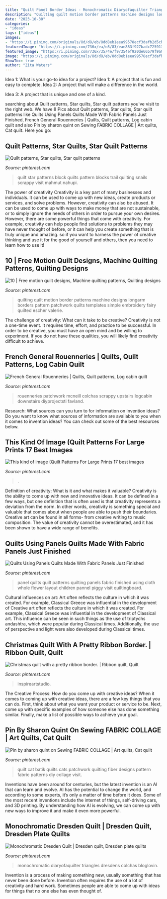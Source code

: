 ```yaml
---
title: "Quilt Panel Border Ideas - Monochromatic Diaryofaquilter Triangles Dresdens Colchas Bloglovin"
description: "Quilting quilt motion border patterns machine designs longarm borders pattern patchwork quilts templates simple embroidery fairy quilted escher valerie"
date: "2023-10-30"
categories:
- "ideas"
tags: ["ideas"]
images:
- "https://i.pinimg.com/originals/8d/d8/eb/8dd8eb1eea99578ecf3dafb2d5cb0bec.jpg"
featuredImage: "https://i.pinimg.com/736x/ea/e8/83/eae883f927badc72591335dc947b3eab--ribbons-material.jpg"
featured_image: "https://i.pinimg.com/736x/35/4e/f9/354ef920de66579f9a92c1ede0fcc0f2.jpg"
image: "https://i.pinimg.com/originals/8d/d8/eb/8dd8eb1eea99578ecf3dafb2d5cb0bec.jpg"
ShowToc: true
author: "Zita Waters"
---
```



Idea 1: What is your go-to idea for a project?
Idea 1: A project that is fun and easy to complete.
Idea 2: A project that will make a difference in the world.

Idea 3: A project that is unique and one of a kind.

	

		
searching about Quilt patterns, Star quilts, Star quilt patterns you've visit to the right web. We have 8 Pics about Quilt patterns, Star quilts, Star quilt patterns like Quilts Using Panels Quilts Made With Fabric Panels Just Finished, French General Rouenneries | Quilts, Quilt patterns, Log cabin quilt and also Pin by sharon quint on Sewing FABRIC COLLAGE | Art quilts, Cat quilt. Here you go:
		
    
## Quilt Patterns, Star Quilts, Star Quilt Patterns

<img loading=lazy src="https://i.pinimg.com/736x/ac/a1/e7/aca1e77a7c40b7d4bc2fbcbba73b5bd0.jpg" onerror="this.onerror=null;this.src='https://tse2.mm.bing.net/th?id=OIP.KJPE54nGqRB2Ps_Wv2dCJAHaJ4&amp;pid=15.1';" alt="Quilt patterns, Star quilts, Star quilt patterns">

_Source: pinterest.com_

>quilt star patterns block quilts pattern blocks trail quilting snails scrappy visit mahmut nahupi. 

	

The power of creativity
Creativity is a key part of many businesses and individuals. It can be used to come up with new ideas, create products or services, and solve problems. However, creativity can also be abused. It can be used to come up with ways to make money that are not sustainable, or to simply ignore the needs of others in order to pursue your own desires. However, there are some powerful things that come with creativity. For example, creativity can help people find solutions to problems they may have never thought of before, or it can help you create something that is truly unique and amazing. so if you want to harness the power of creative thinking and use it for the good of yourself and others, then you need to learn how to use it!

    
## 10 | Free Motion Quilt Designs, Machine Quilting Patterns, Quilting Designs

<img loading=lazy src="https://i.pinimg.com/originals/8d/d8/eb/8dd8eb1eea99578ecf3dafb2d5cb0bec.jpg" onerror="this.onerror=null;this.src='https://tse2.mm.bing.net/th?id=OIP.u9niNUFUMmQL5UcZfC1i4AHaJ4&amp;pid=15.1';" alt="10 | Free motion quilt designs, Machine quilting patterns, Quilting designs">

_Source: pinterest.com_

>quilting quilt motion border patterns machine designs longarm borders pattern patchwork quilts templates simple embroidery fairy quilted escher valerie. 

	

The challenge of creativity: What can it take to be creative?
Creativity is not a one-time event. It requires time, effort, and practice to be successful. In order to be creative, you must have an open mind and be willing to experiment. If you do not have these qualities, you will likely find creativity difficult to achieve.

    
## French General Rouenneries | Quilts, Quilt Patterns, Log Cabin Quilt

<img loading=lazy src="https://i.pinimg.com/736x/dc/5a/13/dc5a13086a2f8e2be8c5d76fbb634258--log-cabin-quilt-pattern-log-cabin-quilts.jpg" onerror="this.onerror=null;this.src='https://tse1.mm.bing.net/th?id=OIP.tWk40ZBntECwY3Rxv3cUXwHaKl&amp;pid=15.1';" alt="French General Rouenneries | Quilts, Quilt patterns, Log cabin quilt">

_Source: pinterest.com_

>rouenneries patchwork mcneill colchas scrappy upstairs logcabin downstairs diyprojectsti favland. 

	

Research: What sources can you turn to for information on invention ideas?
Do you want to know what sources of information are available to you when it comes to invention ideas? You can check out some of the best resources below.

    
## This Kind Of Image (Quilt Patterns For Large Prints 17 Best Images

<img loading=lazy src="https://i.pinimg.com/736x/fd/e0/c1/fde0c1ab4625482ba5695945d8a90efe.jpg" onerror="this.onerror=null;this.src='https://tse3.mm.bing.net/th?id=OIP.ZCCluLkH6xqmPQlP4HCFoAHaE9&amp;pid=15.1';" alt="This kind of image (Quilt Patterns For Large Prints 17 best images">

_Source: pinterest.com_

>. 

	

Definition of creativity: What is it and what makes it valuable?
Creativity is the ability to come up with new and innovative ideas. It can be defined in a few ways, but one definition that is often used is that creativity represents a deviation from the norm. In other words, creativity is something special and valuable that comes about when people are able to push their boundaries. Creative art can be found in all forms- from creative writing to music composition. The value of creativity cannot be overestimated, and it has been shown to have a wide range of benefits.

    
## Quilts Using Panels Quilts Made With Fabric Panels Just Finished

<img loading=lazy src="https://i.pinimg.com/736x/35/4e/f9/354ef920de66579f9a92c1ede0fcc0f2.jpg" onerror="this.onerror=null;this.src='https://tse1.mm.bing.net/th?id=OIP.28pgwdYFE--pkJCghRBQGQHaJ6&amp;pid=15.1';" alt="Quilts Using Panels Quilts Made With Fabric Panels Just Finished">

_Source: pinterest.com_

>panel quilts quilt patterns quilting panels fabric finished using cloth whole flower layout children pannel piggy visit quiltingboard. 

	

Cultural influences on art: Art often reflects the culture in which it was created. For example, Classical Greece was influential in the development of
Creative art often reflects the culture in which it was created. For example, Classical Greece was influential in the development of Classical art. This influence can be seen in such things as the use of triptychs andashtra, which were popular during Classical times. Additionally, the use of perspective and light were also developed during Classical times.

    
## Christmas Quilt With A Pretty Ribbon Border. | Ribbon Quilt, Quilt

<img loading=lazy src="https://i.pinimg.com/736x/ea/e8/83/eae883f927badc72591335dc947b3eab--ribbons-material.jpg" onerror="this.onerror=null;this.src='https://tse2.mm.bing.net/th?id=OIP.w1vzUCW910orGqbE7UvaHQHaJ4&amp;pid=15.1';" alt="Christmas quilt with a pretty ribbon border. | Ribbon quilt, Quilt">

_Source: pinterest.com_

>inspireartstudio. 

	

The Creative Process: How do you come up with creative ideas?
When it comes to coming up with creative ideas, there are a few key things that you can do. First, think about what you want your product or service to be. Next, come up with specific examples of how someone else has done something similar. Finally, make a list of possible ways to achieve your goal.

    
## Pin By Sharon Quint On Sewing FABRIC COLLAGE | Art Quilts, Cat Quilt

<img loading=lazy src="https://i.pinimg.com/736x/57/86/24/57862483f1de7b0d20d3cc1049ae9948.jpg" onerror="this.onerror=null;this.src='https://tse4.mm.bing.net/th?id=OIP.in5NEh7kLhl6tFsHqs5YngHaKA&amp;pid=15.1';" alt="Pin by sharon quint on Sewing FABRIC COLLAGE | Art quilts, Cat quilt">

_Source: pinterest.com_

>quilt cat batik quilts cats patchwork quilting fiber designs pattern fabric patterns diy collage visit. 

	

Inventions have been around for centuries, but the latest invention is an AI that can learn and evolve. AI has the potential to change the world, and according to some experts, it’s only a matter of time before it does. Some of the most recent inventions include the internet of things, self-driving cars, and 3D printing. By understanding how AI is evolving, we can come up with new ways to improve it and make it even more powerful.

    
## Monochromatic Dresden Quilt | Dresden Quilt, Dresden Plate Quilts

<img loading=lazy src="https://i.pinimg.com/736x/8e/a5/a2/8ea5a23555a060b39b5c564f1d67f2a6.jpg" onerror="this.onerror=null;this.src='https://tse4.mm.bing.net/th?id=OIP.cxtAiS2sfUz-S_eQF27A3wHaMs&amp;pid=15.1';" alt="Monochromatic Dresden Quilt | Dresden quilt, Dresden plate quilts">

_Source: pinterest.com_

>monochromatic diaryofaquilter triangles dresdens colchas bloglovin. 

	

Invention is a process of making something new, usually something that has never been done before. Invention often requires the use of a lot of creativity and hard work. Sometimes people are able to come up with ideas for things that no one else has even thought of.

